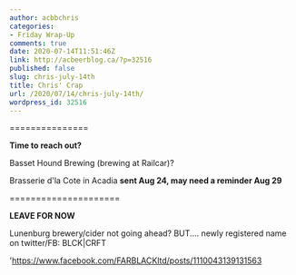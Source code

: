 ```yaml
---
author: acbbchris
categories:
- Friday Wrap-Up
comments: true
date: 2020-07-14T11:51:46Z
link: http://acbeerblog.ca/?p=32516
published: false
slug: chris-july-14th
title: Chris' Crap
url: /2020/07/14/chris-july-14th/
wordpress_id: 32516
---
```


===============





**Time to reach out?**

Basset Hound Brewing (brewing at Railcar)?

Brasserie d'la Cote in Acadia **sent Aug 24, may need a reminder Aug 29**

=====================

**LEAVE FOR NOW**

Lunenburg brewery/cider not going ahead? BUT.... newly registered name on twitter/FB: BLCK|CRFT

'https://www.facebook.com/FARBLACKltd/posts/1110043139131563

